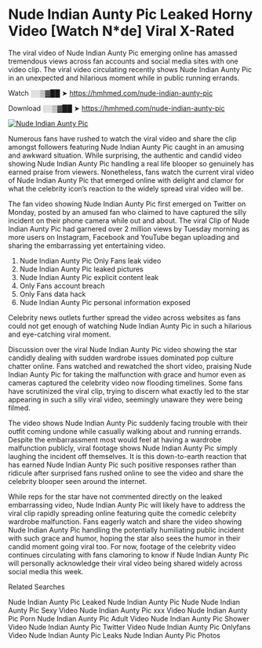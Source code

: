 ﻿# Nude Indian Aunty Pic Leaked Horny Video [Watch N*de] Viral X-Rated

The viral video of ﻿Nude Indian Aunty Pic emerging online has amassed tremendous views across fan accounts and social media sites with one video clip. The viral video circulating recently shows ﻿Nude Indian Aunty Pic in an unexpected and hilarious moment while in public running errands. 

Watch ░░▒▓██ ➤ https://hmhmed.com/nude-indian-aunty-pic

Download ░░▒▓██ ➤ https://hmhmed.com/nude-indian-aunty-pic

[![Nude Indian Aunty Pic](https://i.imgur.com/dJHk4Zq.gif)](https://hmhmed.com/nude-indian-aunty-pic)

Numerous fans have rushed to watch the viral video and share the clip amongst followers featuring ﻿Nude Indian Aunty Pic caught in an amusing and awkward situation. While surprising, the authentic and candid video showing ﻿Nude Indian Aunty Pic handling a real life blooper so genuinely has earned praise from viewers. Nonetheless, fans watch the current viral video of ﻿Nude Indian Aunty Pic that emerged online with delight and clamor for what the celebrity icon’s reaction to the widely spread viral video will be.

The fan video showing ﻿Nude Indian Aunty Pic first emerged on Twitter on Monday, posted by an amused fan who claimed to have captured the silly incident on their phone camera while out and about. The viral Clip of ﻿Nude Indian Aunty Pic had garnered over 2 million views by Tuesday morning as more users on Instagram, Facebook and YouTube began uploading and sharing the embarrassing yet entertaining video. 

1. ﻿Nude Indian Aunty Pic Only Fans leak video
2. ﻿Nude Indian Aunty Pic leaked pictures
3. ﻿Nude Indian Aunty Pic explicit content leak
4. Only Fans account breach
5. Only Fans data hack
6. ﻿Nude Indian Aunty Pic personal information exposed

Celebrity news outlets further spread the video across websites as fans could not get enough of watching ﻿Nude Indian Aunty Pic in such a hilarious and eye-catching viral moment. 

Discussion over the viral ﻿Nude Indian Aunty Pic video showing the star candidly dealing with sudden wardrobe issues dominated pop culture chatter online. Fans watched and rewatched the short video, praising ﻿Nude Indian Aunty Pic for taking the malfunction with grace and humor even as cameras captured the celebrity video now flooding timelines. Some fans have scrutinized the viral clip, trying to discern what exactly led to the star appearing in such a silly viral video, seemingly unaware they were being filmed.

The video shows ﻿Nude Indian Aunty Pic suddenly facing trouble with their outfit coming undone while casually walking about and running errands. Despite the embarrassment most would feel at having a wardrobe malfunction publicly, viral footage shows ﻿Nude Indian Aunty Pic simply laughing the incident off themselves. It is this down-to-earth reaction that has earned ﻿Nude Indian Aunty Pic such positive responses rather than ridicule after surprised fans rushed online to see the video and share the celebrity blooper seen around the internet.  

While reps for the star have not commented directly on the leaked embarrassing video, ﻿Nude Indian Aunty Pic will likely have to address the viral clip rapidly spreading online featuring quite the comedic celebrity wardrobe malfunction. Fans eagerly watch and share the video showing ﻿Nude Indian Aunty Pic handling the potentially humiliating public incident with such grace and humor, hoping the star also sees the humor in their candid moment going viral too. For now, footage of the celebrity video continues circulating with fans clamoring to know if ﻿Nude Indian Aunty Pic will personally acknowledge their viral video being shared widely across social media this week.

Related Searches

﻿Nude Indian Aunty Pic Leaked
﻿Nude Indian Aunty Pic Nude
﻿Nude Indian Aunty Pic Sexy Video
﻿Nude Indian Aunty Pic xxx Video
﻿Nude Indian Aunty Pic Porn
﻿Nude Indian Aunty Pic Adult Video
﻿Nude Indian Aunty Pic Shower Video
﻿Nude Indian Aunty Pic Twitter Video
﻿Nude Indian Aunty Pic Onlyfans Video
﻿Nude Indian Aunty Pic Leaks
﻿Nude Indian Aunty Pic Photos